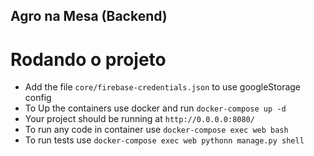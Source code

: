 ## Agro na Mesa (Backend)

# Rodando o projeto
  - Add the file `core/firebase-credentials.json` to use googleStorage config
  - To Up the containers use docker and run `docker-compose up -d`
  - Your project should be running at `http://0.0.0.0:8080/`
  - To run any code in container use `docker-compose exec web bash`
  - To run tests use `docker-compose exec web pythonn manage.py shell`
